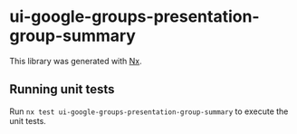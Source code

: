 # ui-google-groups-presentation-group-summary

This library was generated with [Nx](https://nx.dev).

## Running unit tests

Run `nx test ui-google-groups-presentation-group-summary` to execute the unit tests.

